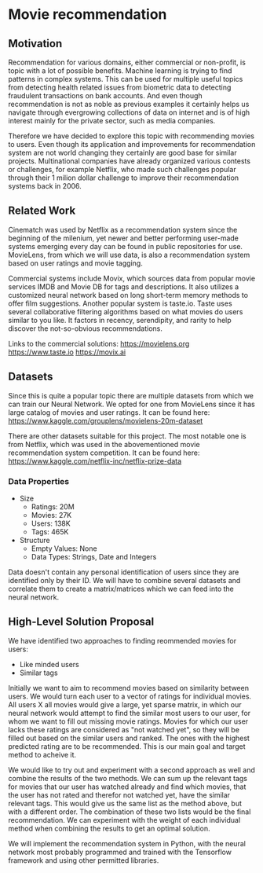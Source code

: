 # Movie recommendation

## Motivation

Recommendation for various domains, either commercial or non-profit, is topic with a lot of possible benefits. Machine learning is trying to find patterns in complex systems. This can be used for multiple useful topics from detecting health related issues from biometric data to detecting fraudulent transactions on bank accounts. And even though recommendation is not as noble as previous examples it certainly helps us navigate through evergrowing collections of data on internet and is of high interest mainly for the private sector, such as media companies.

Therefore we have decided to explore this topic with recommending movies to users. Even though its application and improvements for recommendation system are not world changing they certainly are good base for similar projects. Multinational companies have already organized various contests or challenges, for example Netflix, who made such challenges popular through their 1 milion dollar challenge to improve their recommendation systems back in 2006.

## Related Work

Cinematch was used by Netflix as a recommendation system since the beginning of the milenium, yet newer and better performing user-made systems emerging every day can be found in public repositories for use. MovieLens, from which we will use data, is also a recommendation system based on user ratings and movie tagging.

Commercial systems include Movix, which sources data from popular movie services IMDB and Movie DB for tags and descriptions. It also utilizes a customized neural network based on long short-term memory methods to offer film suggestions. Another popular system is taste.io. Taste uses several collaborative filtering algorithms based on what movies do users similar to you like. It factors in recency, serendipity, and rarity to help discover the not-so-obvious recommendations.

Links to the commercial solutions: https://movielens.org https://www.taste.io https://movix.ai

## Datasets

Since this is quite a popular topic there are multiple datasets from which we can train our Neural Network. We opted for one from MovieLens since it has large catalog of movies and user ratings. It can be found here: https://www.kaggle.com/grouplens/movielens-20m-dataset

There are other datasets suitable for this project. The most notable one is from Netflix, which was used in the abovementioned movie recommendation system competition. It can be found here:
https://www.kaggle.com/netflix-inc/netflix-prize-data

### Data Properties

* Size
  * Ratings: 20M
  * Movies: 27K
  * Users: 138K
  * Tags: 465K
* Structure
  * Empty Values: None
  * Data Types: Strings, Date and Integers

Data doesn't contain any personal identification of users since they are identified only by their ID. We will have to combine several datasets and correlate them to create a matrix/matrices which we can feed into the neural network.

## High-Level Solution Proposal

We have identified two approaches to finding reommended movies for users:

* Like minded users
* Similar tags

Initially we want to aim to recommend movies based on similarity between users. We would turn each user to a vector of ratings for individual movies. All users X all movies would give a large, yet sparse matrix, in which our neural network would attempt to find the similar most users to our user, for whom we want to fill out missing movie ratings. Movies for which our user lacks these ratings are considered as "not watched yet", so they will be filled out based on the similar users and ranked. The ones with the highest predicted rating are to be recommended. This is our main goal and target method to acheive it.

We would like to try out and experiment with a second approach as well and combine the results of the two methods. We can sum up the relevant tags for movies that our user has watched already and find which movies, that the user has not rated and therefor not watched yet, have the similar relevant tags. This would give us the same list as the method above, but with a different order. The combination of these two lists would be the final recommendation. We can experiment with the weight of each individual method when combining the results to get an optimal solution.

We will implement the recommendation system in Python, with the neural network most probably programmed and trained with the Tensorflow framework and using other permitted libraries.